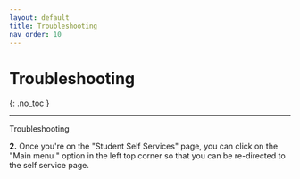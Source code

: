 ```yaml
---
layout: default
title: Troubleshooting
nav_order: 10
---
```


# Troubleshooting
{: .no_toc }

---

Troubleshooting


**2.** Once you're on the "Student Self Services" page, you can click on the "Main menu " option in the left top corner so that you can be re-directed to the self service page.